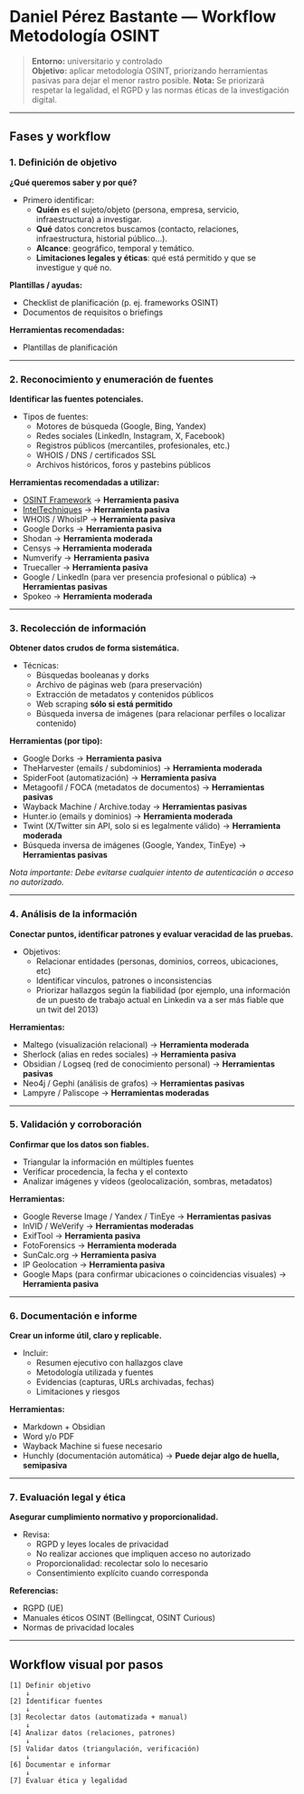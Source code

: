 # Daniel Pérez Bastante — Workflow Metodología OSINT

> **Entorno:** universitario y controlado  
> **Objetivo:** aplicar metodología OSINT, priorizando herramientas pasivas para dejar el menor rastro posible.
> **Nota:** Se priorizará respetar la legalidad, el RGPD y las normas éticas de la investigación digital.

---

## Fases y workflow

### 1️. Definición de objetivo  
**¿Qué queremos saber y por qué?**

- Primero identificar:
  - **Quién** es el sujeto/objeto (persona, empresa, servicio, infraestructura) a investigar.
  - **Qué** datos concretos buscamos (contacto, relaciones, infraestructura, historial público…).
  - **Alcance**: geográfico, temporal y temático.
  - **Limitaciones legales y éticas**: qué está permitido y que se investigue y qué no.

**Plantillas / ayudas:**  
- Checklist de planificación (p. ej. frameworks OSINT)  
- Documentos de requisitos o briefings  

**Herramientas recomendadas:**  
- Plantillas de planificación

---

### 2️. Reconocimiento y enumeración de fuentes  
**Identificar las fuentes potenciales.**

- Tipos de fuentes:
  - Motores de búsqueda (Google, Bing, Yandex)
  - Redes sociales (LinkedIn, Instagram, X, Facebook)
  - Registros públicos (mercantiles, profesionales, etc.)
  - WHOIS / DNS / certificados SSL
  - Archivos históricos, foros y pastebins públicos

**Herramientas recomendadas a utilizar:**  
- [OSINT Framework](https://osintframework.com/) → **Herramienta pasiva**  
- [IntelTechniques](https://inteltechniques.com/) → **Herramienta pasiva**  
- WHOIS / WhoisIP → **Herramienta pasiva**  
- Google Dorks → **Herramienta pasiva**  
- Shodan → **Herramienta moderada**  
- Censys → **Herramienta moderada**  
- Numverify → **Herramienta pasiva**  
- Truecaller → **Herramienta pasiva**  
- Google / LinkedIn (para ver presencia profesional o pública) → **Herramientas pasivas**  
- Spokeo → **Herramienta moderada**

---

### 3️. Recolección de información  
**Obtener datos crudos de forma sistemática.**

- Técnicas:
  - Búsquedas booleanas y dorks
  - Archivo de páginas web (para preservación)
  - Extracción de metadatos y contenidos públicos
  - Web scraping **sólo si está permitido**
  - Búsqueda inversa de imágenes (para relacionar perfiles o localizar contenido)

**Herramientas (por tipo):**  
- Google Dorks → **Herramienta pasiva**  
- TheHarvester (emails / subdominios) → **Herramienta moderada**  
- SpiderFoot (automatización) → **Herramienta pasiva**  
- Metagoofil / FOCA (metadatos de documentos) → **Herramientas pasivas**  
- Wayback Machine / Archive.today → **Herramientas pasivas**  
- Hunter.io (emails y dominios) → **Herramienta moderada**  
- Twint (X/Twitter sin API, solo si es legalmente válido) → **Herramienta moderada**  
- Búsqueda inversa de imágenes (Google, Yandex, TinEye) → **Herramientas pasivas**

*Nota importante: Debe evitarse cualquier intento de autenticación o acceso no autorizado.*

---

### 4️. Análisis de la información  
**Conectar puntos, identificar patrones y evaluar veracidad de las pruebas.**

- Objetivos:
  - Relacionar entidades (personas, dominios, correos, ubicaciones, etc)
  - Identificar vínculos, patrones o inconsistencias
  - Priorizar hallazgos según la fiabilidad (por ejemplo, una información de un puesto de trabajo actual en Linkedin va a ser más fiable que un twit del 2013)

**Herramientas:**  
- Maltego (visualización relacional) → **Herramienta moderada**  
- Sherlock (alias en redes sociales) → **Herramienta pasiva**  
- Obsidian / Logseq (red de conocimiento personal) → **Herramientas pasivas**  
- Neo4j / Gephi (análisis de grafos) → **Herramientas pasivas**  
- Lampyre / Paliscope → **Herramientas moderadas**  

---

### 5️. Validación y corroboración  
**Confirmar que los datos son fiables.**

- Triangular la información en múltiples fuentes  
- Verificar procedencia, la fecha y el contexto  
- Analizar imágenes y vídeos (geolocalización, sombras, metadatos)

**Herramientas:**  
- Google Reverse Image / Yandex / TinEye → **Herramientas pasivas**  
- InVID / WeVerify → **Herramientas moderadas**  
- ExifTool → **Herramienta pasiva**  
- FotoForensics → **Herramienta moderada**  
- SunCalc.org → **Herramienta pasiva**  
- IP Geolocation → **Herramienta pasiva**  
- Google Maps (para confirmar ubicaciones o coincidencias visuales) → **Herramienta pasiva** 

---

### 6️. Documentación e informe  
**Crear un informe útil, claro y replicable.**

- Incluir:
  - Resumen ejecutivo con hallazgos clave  
  - Metodología utilizada y fuentes 
  - Evidencias (capturas, URLs archivadas, fechas)
  - Limitaciones y riesgos

**Herramientas:**  
- Markdown + Obsidian 
- Word y/o PDF  
- Wayback Machine si fuese necesario  
- Hunchly (documentación automática) -> **Puede dejar algo de huella, semipasiva** 

---

### 7️. Evaluación legal y ética  
**Asegurar cumplimiento normativo y proporcionalidad.**

- Revisa:
  - RGPD y leyes locales de privacidad  
  - No realizar acciones que impliquen acceso no autorizado  
  - Proporcionalidad: recolectar solo lo necesario  
  - Consentimiento explícito cuando corresponda  

**Referencias:**  
- RGPD (UE)  
- Manuales éticos OSINT (Bellingcat, OSINT Curious)  
- Normas de privacidad locales

---

## Workflow visual por pasos

```plaintext
[1] Definir objetivo
    ↓
[2] Identificar fuentes
    ↓
[3] Recolectar datos (automatizada + manual) 
    ↓
[4] Analizar datos (relaciones, patrones)
    ↓
[5] Validar datos (triangulación, verificación)
    ↓
[6] Documentar e informar
    ↓
[7] Evaluar ética y legalidad

